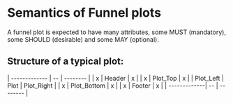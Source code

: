 # Semantics of Funnel plots

A funnel plot is expected to have many attributes, some MUST (mandatory), some SHOULD (desirable) and some MAY (optional).

## Structure of a typical plot:

| ------------- | -- | -------- |
| x | Header | x |
| x | Plot_Top | x |
| Plot_Left  | Plot  | Plot_Right |
| x | Plot_Bottom  | x |
| x | Footer | x |
| -------------| -- | -------- |





